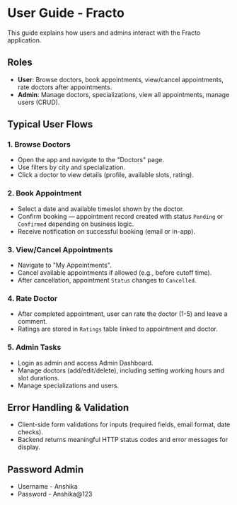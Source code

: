
# User Guide - Fracto

This guide explains how users and admins interact with the Fracto application.

## Roles
- **User**: Browse doctors, book appointments, view/cancel appointments, rate doctors after appointments.
- **Admin**: Manage doctors, specializations, view all appointments, manage users (CRUD).

## Typical User Flows

### 1. Browse Doctors
- Open the app and navigate to the "Doctors" page.
- Use filters by city and specialization.
- Click a doctor to view details (profile, available slots, rating).

### 2. Book Appointment
- Select a date and available timeslot shown by the doctor.
- Confirm booking — appointment record created with status `Pending` or `Confirmed` depending on business logic.
- Receive notification on successful booking (email or in-app).

### 3. View/Cancel Appointments
- Navigate to "My Appointments".
- Cancel available appointments if allowed (e.g., before cutoff time).
- After cancellation, appointment `Status` changes to `Cancelled`.

### 4. Rate Doctor
- After completed appointment, user can rate the doctor (1-5) and leave a comment.
- Ratings are stored in `Ratings` table linked to appointment and doctor.

### 5. Admin Tasks
- Login as admin and access Admin Dashboard.
- Manage doctors (add/edit/delete), including setting working hours and slot durations.
- Manage specializations and users.

## Error Handling & Validation
- Client-side form validations for inputs (required fields, email format, date checks).
- Backend returns meaningful HTTP status codes and error messages for display.

## Password Admin
- Username - Anshika
- Password - Anshika@123
